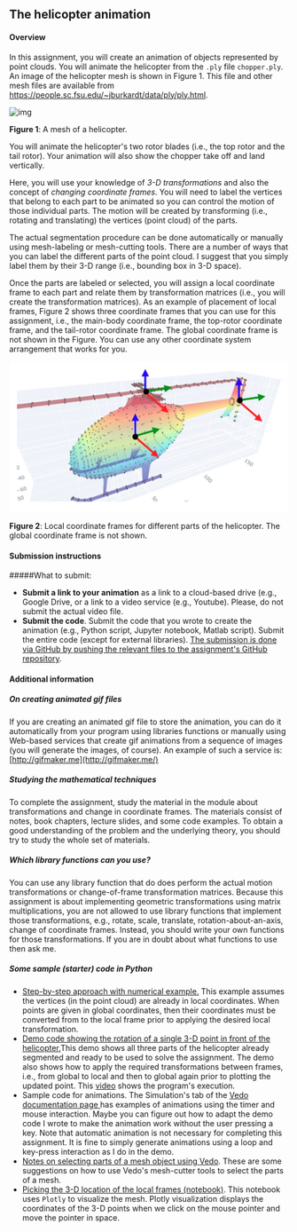 ## The helicopter animation

#### Overview

In this assignment, you will create an animation of objects represented by point clouds. You will animate the helicopter from the `.ply` file `chopper.ply`. An image of the helicopter mesh is shown in Figure 1. This file and other mesh files are available from https://people.sc.fsu.edu/~jburkardt/data/ply/ply.html.

![img](https://people.sc.fsu.edu/~jburkardt/data/ply/chopper.png)

**Figure 1**: A mesh of a helicopter. 

You will animate the helicopter's two rotor blades (i.e., the top rotor and the tail rotor). Your animation will also show the chopper take off and land vertically.

Here, you will use your knowledge of *3-D transformations* and also the concept of *changing coordinate frames*. You will need to label the vertices that belong to each part to be animated so you can control the motion of those individual parts. The motion will be created by transforming (i.e., rotating and translating) the vertices (point cloud) of the parts. 

The actual segmentation procedure can be done automatically or manually using mesh-labeling or mesh-cutting tools. There are a number of ways that you can label the different parts of the point cloud. I suggest that you simply label them by their 3-D range (i.e., bounding box in 3-D space). 

Once the parts are labeled or selected, you will assign a local coordinate frame to each part and relate them by transformation matrices (i.e., you will create the transformation matrices). As an example of placement of local frames, Figure 2 shows three coordinate frames that you can use for this assignment, i.e., the main-body coordinate frame, the top-rotor coordinate frame, and the tail-rotor coordinate frame. The global coordinate frame is not shown in the Figure. You can use any other coordinate system arrangement that works for you. 

 ![chopper](./chopper.jpg)

**Figure 2**: Local coordinate frames for different parts of the helicopter. The global coordinate frame is not shown. 

#### Submission instructions

#####What to submit: 

- **Submit a link to your animation** as a link to a cloud-based drive (e.g., Google Drive, or a link to a video service (e.g., Youtube). Please, do not submit the actual video file. 
- **Submit the code**. Submit the code that you wrote to create the animation (e.g., Python script, Jupyter notebook, Matlab script). Submit the entire code (except for external libraries).  <u>The submission is done via GitHub by pushing the relevant files to the assignment's GitHub repository</u>. 

#### Additional information

##### **On creating animated gif files** 

If you are creating an animated gif file to store the animation, you can do it automatically from your program using libraries functions or manually using Web-based services that create gif animations from a sequence of images (you will generate the images, of course). An example of such a service is: [http://gifmaker.me](http://gifmaker.me/) 

##### Studying the mathematical techniques

To complete the assignment, study the material in the module about transformations and change in coordinate frames. The materials consist of notes, book chapters, lecture slides, and some code examples. To obtain a good understanding of the problem and the underlying theory, you should try to study the whole set of materials.

##### Which library functions can you use? 

You can use any library function that do does perform the actual motion transformations or change-of-frame transformation matrices.  Because this assignment is about implementing geometric transformations using matrix multiplications, you are not allowed to use library functions that implement those transformations, e.g., rotate, scale, translate, rotation-about-an-axis, change of coordinate frames. Instead, you should write your own functions for those transformations. If you are in doubt about what functions to use then ask me. 

#####  Some sample (starter) code in Python

- [Step-by-step approach with numerical example.](https://htmlpreview.github.io/?https://github.com/eraldoribeiro/changeOfCoordinates/blob/main/Change_in_coordinate_frames_Example.html) This example assumes the vertices (in the point cloud) are already in local coordinates. When points are given in global coordinates, then their coordinates must be converted from to the local frame prior to applying the desired local transformation. 
- [Demo code showing the rotation of a single 3-D point in front of the helicopter.](https://github.com/eraldoribeiro/changeOfCoordinates/blob/main/animation_CircleAndChopper.py)This demo shows all three parts of the helicopter already segmented and ready to be used to solve the assignment. The demo also shows how to apply the required transformations between frames, i.e., from global to local and then to global again prior to plotting the updated point. This [video](https://github.com/eraldoribeiro/changeOfCoordinates/blob/main/demo_copter_animation.mov) shows the program's execution. 
- Sample code for animations. The Simulation's tab of the [Vedo documentation page ](https://vedo.embl.es/)has examples of animations using the timer and mouse interaction. Maybe you can figure out how to adapt the demo code I wrote to make the animation work without the user pressing a key. Note that automatic animation is not necessary for completing this assignment. It is fine to simply generate animations using a loop and key-press interaction as I do in the demo. 
- [Notes on selecting parts of a mesh object using Vedo](https://htmlpreview.github.io/?https://github.com/eraldoribeiro/changeOfCoordinates/blob/main/selectingMeshParts.html). These are some suggestions on how to use Vedo's mesh-cutter tools to select the parts of a mesh. 
- [Picking the 3-D location of the local frames (notebook)](https://nbviewer.org/github/eraldoribeiro/rendering3DinColab/blob/main/displayMeshInColabUsingOpen3DandPlotly.ipynb). This notebook uses `Plotly` to visualize the mesh. Plotly visualization displays the coordinates of the 3-D points when we click on the mouse pointer and move the pointer in space.  

 
